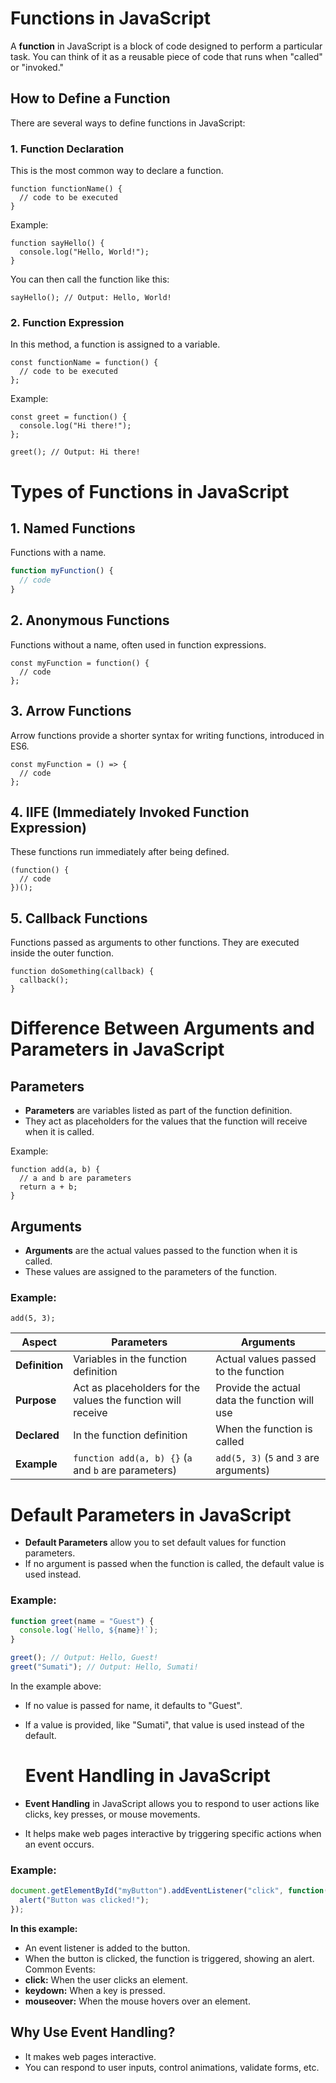 # Functions in JavaScript

A **function** in JavaScript is a block of code designed to perform a particular task. You can think of it as a reusable piece of code that runs when "called" or "invoked."

## How to Define a Function

There are several ways to define functions in JavaScript:

### 1. Function Declaration

This is the most common way to declare a function.

```
function functionName() {
  // code to be executed
}
```
Example:
```
function sayHello() {
  console.log("Hello, World!");
}
```
You can then call the function like this:
```
sayHello(); // Output: Hello, World!
```
### 2. Function Expression
In this method, a function is assigned to a variable.
```
const functionName = function() {
  // code to be executed
};
```
Example:
```
const greet = function() {
  console.log("Hi there!");
};

greet(); // Output: Hi there!
```
# Types of Functions in JavaScript

## 1. Named Functions
Functions with a name.

```js
function myFunction() {
  // code
}
```
## 2. Anonymous Functions
Functions without a name, often used in function expressions.
```
const myFunction = function() {
  // code
};
```
## 3. Arrow Functions
Arrow functions provide a shorter syntax for writing functions, introduced in ES6.
```
const myFunction = () => {
  // code
};
```
## 4. IIFE (Immediately Invoked Function Expression)
These functions run immediately after being defined.
```
(function() {
  // code
})();
```
## 5. Callback Functions
Functions passed as arguments to other functions. They are executed inside the outer function.
```
function doSomething(callback) {
  callback();
}
```
# Difference Between Arguments and Parameters in JavaScript

## Parameters
- **Parameters** are variables listed as part of the function definition.
- They act as placeholders for the values that the function will receive when it is called.

Example:

```
function add(a, b) {
  // a and b are parameters
  return a + b;
}
```
## Arguments

- **Arguments** are the actual values passed to the function when it is called.
- These values are assigned to the parameters of the function.

### Example:

```
add(5, 3);
```
| **Aspect**     | **Parameters**                                      | **Arguments**                                  |
|----------------|-----------------------------------------------------|------------------------------------------------|
| **Definition** | Variables in the function definition                | Actual values passed to the function           |
| **Purpose**    | Act as placeholders for the values the function will receive | Provide the actual data the function will use  |
| **Declared**   | In the function definition                          | When the function is called                    |
| **Example**    | `function add(a, b) {}` (`a` and `b` are parameters) | `add(5, 3)` (`5` and `3` are arguments)        |

# Default Parameters in JavaScript

- **Default Parameters** allow you to set default values for function parameters. 
- If no argument is passed when the function is called, the default value is used instead.

### Example:

```js
function greet(name = "Guest") {
  console.log(`Hello, ${name}!`);
}

greet(); // Output: Hello, Guest!
greet("Sumati"); // Output: Hello, Sumati!
```
In the example above:

- If no value is passed for name, it defaults to "Guest".
- If a value is provided, like "Sumati", that value is used instead of the default.

  # Event Handling in JavaScript

- **Event Handling** in JavaScript allows you to respond to user actions like clicks, key presses, or mouse movements.
- It helps make web pages interactive by triggering specific actions when an event occurs.

### Example:

```js
document.getElementById("myButton").addEventListener("click", function() {
  alert("Button was clicked!");
});
```
**In this example:**
- An event listener is added to the button.
- When the button is clicked, the function is triggered, showing an alert.
Common Events:
- **click:** When the user clicks an element.
- **keydown:** When a key is pressed.
- **mouseover:** When the mouse hovers over an element.
## Why Use Event Handling?
- It makes web pages interactive.
- You can respond to user inputs, control animations, validate forms, etc.

